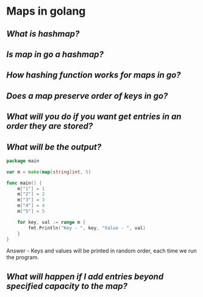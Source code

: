 # **Maps in golang**

## *What is hashmap?*

## *Is map in go a hashmap?*

## *How hashing function works for maps in go?*

## *Does a map preserve order of keys in go?*

## *What will you do if you want get entries in an order they are stored?*

## *What will be the output?*

```go
package main

var m = make(map[string]int, 5)

func main() {
    m["1"] = 1
    m["2"] = 2
    m["3"] = 3
    m["4"] = 4
    m["5"] = 5

    for key, val := range m {
        fmt.Println("Key - ", key, "Value - ", val)
    }
}

```

Answer - Keys and values will be printed in random order, each time we run the program.

## *What will happen if I add entries beyond specified capacity to the map?*
